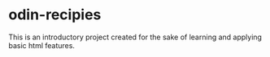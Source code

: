 # odin-recipies

This is an introductory project created for the sake of learning and applying basic html features. 